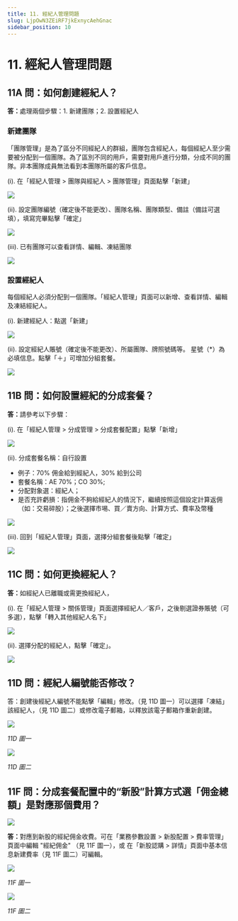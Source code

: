 ```yaml
---
title: 11. 經紀人管理問題
slug: LjpOwN3ZEiRF7jkExnycAehGnac
sidebar_position: 10
---
```



# 11. 經紀人管理問題

## 11A 問：如何創建經紀人？

<b>答：</b>處理兩個步驟：1. 新建團隊；2. 設置經紀人 

### 新建團隊

「團隊管理」是為了區分不同經紀人的群組，團隊包含經紀人，每個經紀人至少需要被分配到一個團隊。為了區別不同的用戶，需要對用戶進行分類，分成不同的團隊。非本團隊成員無法看到本團隊所屬的客戶信息。

(i).  在「經紀人管理 &gt; 團隊與經紀人 &gt; 團隊管理」頁面點擊「新建」

<img src="/assets/Lom0bedRgoyqUYxfrKSc4z88nQb.png" src-width="2508" src-height="1318" align="center"/>

(ii). 設定團隊編號（確定後不能更改）、團隊名稱、團隊類型、備註（備註可選填），填寫完畢點擊「確定」

<img src="/assets/ADtCbc54Vo5A7LxPY8rcYNv9nNe.png" src-width="2164" src-height="1080" align="center"/>

(iii). 已有團隊可以查看詳情、編輯、凍結團隊

<img src="/assets/PTV4beZ6qopb8ExICevcEgeSnjc.png" src-width="2168" src-height="554" align="center"/>

### 設置經紀人

每個經紀人必須分配到一個團隊。「經紀人管理」頁面可以新增、查看詳情、編輯及凍結經紀人。

(i). 新建經紀人：點選「新建」

<img src="/assets/VkKnbCho6ojMWMxJy4Gc0PdTnsg.png" src-width="2162" src-height="564" align="center"/>

(ii). 設定經紀人賬號（確定後不能更改）、所屬團隊、牌照號碼等。
星號（*）為必填信息。點擊「＋」可增加分組套餐。

<img src="/assets/FjiCbR1OOo37AlxGp1Jci0XcnVg.png" src-width="2174" src-height="1430" align="center"/>

## 11B 問：如何設置經紀的分成套餐？

<b>答：</b>請參考以下步驟：

(i). 在「經紀人管理 &gt; 分成管理 &gt; 分成套餐配置」點擊「新增」 

<img src="/assets/YOgXb4hW7oYy4dxki4AcDzimnsb.png" src-width="2504" src-height="984" align="center"/>

(ii). 分成套餐名稱：自行設置 

- 例子：70% 佣金給到經紀人，30% 給到公司
- 套餐名稱：AE 70%；CO 30%; 
- 分配對象選：經紀人；
- 是否充許虧損：指佣金不夠給經紀人的情況下，繼續按照這個設定計算返佣（如：交易碎股）；之後選擇市埸、買／賣方向、計算方式、費率及幣種

<img src="/assets/LyBybbShRolQhvxH7I9cSbrxnId.png" src-width="2506" src-height="1434" align="center"/>

(iii). 回到「經紀人管理」頁面，選擇分組套餐後點擊「確定」

<img src="/assets/MDwvbTrLHo6F1Ax7k5acUtcFnxg.png" src-width="2496" src-height="1430" align="center"/>

## 11C 問：如何更換經紀人？

<b>答：</b>如經紀人已離職或需更換經紀人，

(i). 在「經紀人管理 &gt; 關係管理」頁面選擇經紀人／客戶，之後剔選證券賬號（可多選），點擊「轉入其他經紀人名下」

<img src="/assets/FAfCbKHKeo77inxCAk7cYmKnnsg.png" src-width="2502" src-height="1122" align="center"/>

(ii). 選擇分配的經紀人，點擊「確定」。

<img src="/assets/UkspbwFj5oTOVQxUZKSceLY5nxf.png" src-width="2168" src-height="1356" align="center"/>

## 11D 問：經紀人編號能否修改？

答：創建後經紀人編號不能點擊「編輯」修改。（見 11D 圖一）可以選擇「凍結」該經紀人，（見 11D 圖二）或修改電子郵箱，以釋放該電子郵箱作重新創建。

<img src="/assets/QZvlbVJw2oFeXjxA7FNcenmFnb4.png" src-width="2700" src-height="1376" align="center"/>

<em>11D 圖一</em>

<img src="/assets/YLAsbfExUoDjtqx98y6cW4xoncb.png" src-width="2842" src-height="1314" align="center"/>

<em>11D 圖二</em>

## 11F 問：分成套餐配置中的“新股”計算方式選「佣金總額」是對應那個費用？

<img src="/assets/NNBxbnnNGoNP0rxLJS9cRdCVnRc.png" src-width="2594" src-height="1194" align="center"/>

<b>答：</b>對應到新股的經紀佣金收費。可在「業務參數設置 &gt; 新股配置 &gt; 費率管理」頁面中編輯 "經紀佣金" （見 11F 圖一），或 在「新股認購 &gt; 詳情」頁面中基本信息新建費率（見 11F 圖二）可編輯。

<img src="/assets/TEcobySpioJnnkxGkp7ceLSGnqe.png" src-width="2819" src-height="1437" align="center"/>

<em>11F 圖一</em>

<img src="/assets/XAB2bnxkco1Bvzx2OldcDQ57nWb.png" src-width="2820" src-height="1417" align="center"/>

<em>11F 圖二</em>


